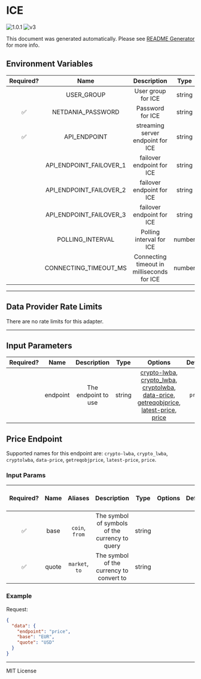 # ICE

![1.0.1](https://img.shields.io/github/package-json/v/smartcontractkit/external-adapters-js?filename=packages/sources/ice/package.json) ![v3](https://img.shields.io/badge/framework%20version-v3-blueviolet)

This document was generated automatically. Please see [README Generator](../../scripts#readme-generator) for more info.

## Environment Variables

| Required? |          Name           |                Description                 |  Type  | Options |   Default    |
| :-------: | :---------------------: | :----------------------------------------: | :----: | :-----: | :----------: |
|           |       USER_GROUP        |             User group for ICE             | string |         | `chain.link` |
|    ✅     |    NETDANIA_PASSWORD    |              Password for ICE              | string |         |              |
|    ✅     |      API_ENDPOINT       |     streaming server endpoint for ICE      | string |         |              |
|           | API_ENDPOINT_FAILOVER_1 |         failover endpoint for ICE          | string |         |      ``      |
|           | API_ENDPOINT_FAILOVER_2 |         failover endpoint for ICE          | string |         |      ``      |
|           | API_ENDPOINT_FAILOVER_3 |         failover endpoint for ICE          | string |         |      ``      |
|           |    POLLING_INTERVAL     |          Polling interval for ICE          | number |         |    `2000`    |
|           |  CONNECTING_TIMEOUT_MS  | Connecting timeout in milliseconds for ICE | number |         |    `4000`    |

---

## Data Provider Rate Limits

There are no rate limits for this adapter.

---

## Input Parameters

| Required? |   Name   |     Description     |  Type  |                                                                                                          Options                                                                                                           | Default |
| :-------: | :------: | :-----------------: | :----: | :------------------------------------------------------------------------------------------------------------------------------------------------------------------------------------------------------------------------: | :-----: |
|           | endpoint | The endpoint to use | string | [crypto-lwba](#price-endpoint), [crypto_lwba](#price-endpoint), [cryptolwba](#price-endpoint), [data-price](#price-endpoint), [getreqobjprice](#price-endpoint), [latest-price](#price-endpoint), [price](#price-endpoint) | `price` |

## Price Endpoint

Supported names for this endpoint are: `crypto-lwba`, `crypto_lwba`, `cryptolwba`, `data-price`, `getreqobjprice`, `latest-price`, `price`.

### Input Params

| Required? | Name  |    Aliases     |                  Description                   |  Type  | Options | Default | Depends On | Not Valid With |
| :-------: | :---: | :------------: | :--------------------------------------------: | :----: | :-----: | :-----: | :--------: | :------------: |
|    ✅     | base  | `coin`, `from` | The symbol of symbols of the currency to query | string |         |         |            |                |
|    ✅     | quote | `market`, `to` |    The symbol of the currency to convert to    | string |         |         |            |                |

### Example

Request:

```json
{
  "data": {
    "endpoint": "price",
    "base": "EUR",
    "quote": "USD"
  }
}
```

---

MIT License
